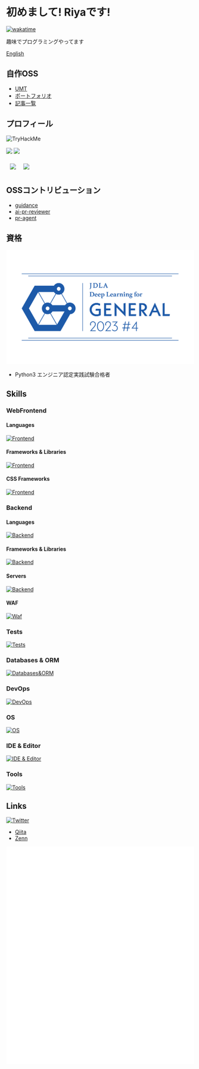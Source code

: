 # 初めまして! Riyaです!

[![wakatime](https://wakatime.com/badge/user/eae142f3-5e4b-4e20-b3ca-d5d6d5a13e07.svg)](https://wakatime.com/@eae142f3-5e4b-4e20-b3ca-d5d6d5a13e07)

趣味でプログラミングやってます

[English](./README-en.md)

## 自作OSS

- [UMT](https://github.com/riya-amemiya/UMT)
- [ポートフォリオ](https://github.com/riya-amemiya/links)
- [記事一覧](https://github.com/riya-amemiya/amemiya_riya_zenn_data)

## プロフィール

<img src="https://tryhackme-badges.s3.amazonaws.com/riyaamemiya.png" alt="TryHackMe">

<p align="left">
    <img align="center" height="150px" src="https://github-readme-stats.vercel.app/api/top-langs/?username=riya-amemiya&hide=css,scss,makefile,html&layout=compact">
    <img align="center" height="150px" src="https://github-readme-stats.vercel.app/api?username=riya-amemiya&count_private=true&show_icons=true">
</p>

<div style="display: flex;">
    <div style="margin: 10px;">
        <img align="center" height="250px" src="https://wakatime.com/share/@riya_amemiya/d0f95094-22a7-4aff-aff7-25a43506cc2f.svg" />
    </div>
    <div style="margin: 10px;">
        <img align="center" height="250px" src = "https://wakatime.com/share/@riya_amemiya/21948023-0285-4b79-ba4d-6c2a8fad15a8.svg"/>
    </div>

</div>

## OSSコントリビューション

- [guidance](https://github.com/guidance-ai/guidance)
- [ai-pr-reviewer](https://github.com/coderabbitai/ai-pr-reviewer)
- [pr-agent](https://github.com/Codium-ai/pr-agent)

## 資格

![G検定](/img/general2023_4_regular.png)

- Python3 エンジニア認定実践試験合格者

## Skills

### WebFrontend

#### Languages

[![Frontend](https://go-skill-icons.vercel.app/api/icons?i=html,css,sass,js,ts,wasm)](https://skillicons.dev)

#### Frameworks & Libraries

[![Frontend](https://go-skill-icons.vercel.app/api/icons?i=react,nextjs,gatsby,remix,astro,jquery,redux,angular)](https://skillicons.dev)

#### CSS Frameworks

[![Frontend](https://go-skill-icons.vercel.app/api/icons?i=tailwindcss,mui,bootstrap)](https://skillicons.dev)

### Backend

#### Languages

[![Backend](https://go-skill-icons.vercel.app/api/icons?i=python,js,ts,ruby,php,go,rust,c,cpp,zig,graphql)](https://skillicons.dev)

#### Frameworks & Libraries

[![Backend](https://go-skill-icons.vercel.app/api/icons?i=django,flask,fastapi,express,nestjs,rails,laravel,rocket)](https://skillicons.dev)

#### Servers

[![Backend](https://go-skill-icons.vercel.app/api/icons?i=vercel,firebase,supabase,nodejs,gcp)](https://skillicons.dev)

#### WAF

[![Waf](https://go-skill-icons.vercel.app/api/icons?i=cloudflare)](https://skillicons.dev)

### Tests

[![Tests](https://go-skill-icons.vercel.app/api/icons?i=jest,cypress)](https://skillicons.dev)

### Databases & ORM

[![Databases&ORM](https://go-skill-icons.vercel.app/api/icons?i=postgresql,mysql,sqlite,redis,prisma)](https://skillicons.dev)

### DevOps

[![DevOps](https://go-skill-icons.vercel.app/api/icons?i=git,github,ghactions,docker)](https://skillicons.dev)

### OS

[![OS](https://go-skill-icons.vercel.app/api/icons?i=windows,linux,apple,kali,ubuntu)](https://skillicons.dev)

### IDE & Editor

[![IDE & Editor](https://go-skill-icons.vercel.app/api/icons?i=vscode,vim)](https://skillicons.dev)

### Tools

[![Tools](https://go-skill-icons.vercel.app/api/icons?i=npm,yarn,pnpm,bun,webpack,vite,babel,figma,notion)](https://skillicons.dev)

## Links

[![Twitter](https://go-skill-icons.vercel.app/api/icons?i=twitter)](https://twitter.com/Riya31377928)

- [Qiita](https://qiita.com/Riya-oshaburikitchin)
- [Zenn](https://zenn.dev/riya_amemiya)

![Metrics](https://github.com/riya-amemiya/riya-amemiya/blob/main/metrics.plugin.calendar.full.svg)
